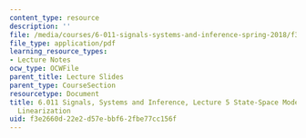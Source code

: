 ```yaml
---
content_type: resource
description: ''
file: /media/courses/6-011-signals-systems-and-inference-spring-2018/f3e2660d22e2d57ebbf62fbe77cc156f_MIT6_011S18lec5.pdf
file_type: application/pdf
learning_resource_types:
- Lecture Notes
ocw_type: OCWFile
parent_title: Lecture Slides
parent_type: CourseSection
resourcetype: Document
title: 6.011 Signals, Systems and Inference, Lecture 5 State-Space Models, Equilibrium,
  Linearization
uid: f3e2660d-22e2-d57e-bbf6-2fbe77cc156f
---
```

